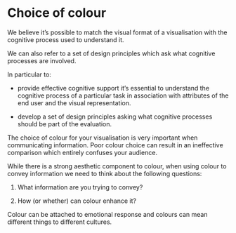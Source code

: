 # Choice of colour

We believe it’s possible to match the visual format of a visualisation with the cognitive process used to understand it.

We can also refer to a set of design principles which ask what cognitive processes are involved.

In particular to:

* provide effective cognitive support it’s essential to understand the cognitive process of a particular task in association with attributes of the end user and the visual representation.

* develop a set of design principles asking what cognitive processes should be part of the evaluation.


The choice of colour for your visualisation is very important when communicating information. Poor colour choice can result in an ineffective comparison which entirely confuses your audience.

While there is a strong aesthetic component to colour, when using colour to convey information we need to think about the following questions:

1. What information are you trying to convey?

2. How (or whether) can colour enhance it?

Colour can be attached to emotional response and colours can mean different things to different cultures.
